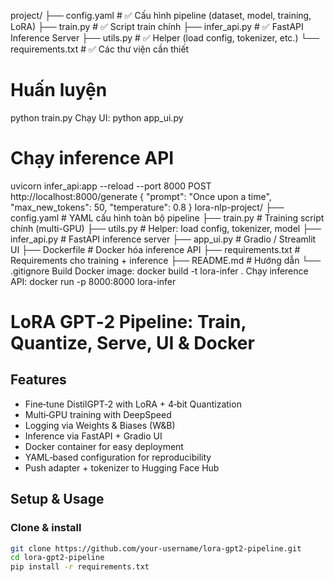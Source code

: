 project/
├── config.yaml                  # ✅ Cấu hình pipeline (dataset, model, training, LoRA)
├── train.py                     # ✅ Script train chính
├── infer_api.py                 # ✅ FastAPI Inference Server
├── utils.py                     # ✅ Helper (load config, tokenizer, etc.)
└── requirements.txt             # ✅ Các thư viện cần thiết
# Huấn luyện
python train.py
Chạy UI:
python app_ui.py
# Chạy inference API
uvicorn infer_api:app --reload --port 8000
POST http://localhost:8000/generate
{
  "prompt": "Once upon a time",
  "max_new_tokens": 50,
  "temperature": 0.8
}
lora-nlp-project/
├── config.yaml                   # YAML cấu hình toàn bộ pipeline
├── train.py                      # Training script chính (multi-GPU)
├── utils.py                      # Helper: load config, tokenizer, model
├── infer_api.py                  # FastAPI inference server
├── app_ui.py                     # Gradio / Streamlit UI
├── Dockerfile                    # Docker hóa inference API
├── requirements.txt              # Requirements cho training + inference
├── README.md                     # Hướng dẫn
└── .gitignore
Build Docker image:
docker build -t lora-infer .
Chạy inference API:
docker run -p 8000:8000 lora-infer

# LoRA GPT‑2 Pipeline: Train, Quantize, Serve, UI & Docker

##  Features
- Fine‑tune DistilGPT‑2 with LoRA + 4‑bit Quantization
- Multi‑GPU training with DeepSpeed
- Logging via Weights & Biases (W&B)
- Inference via FastAPI + Gradio UI
- Docker container for easy deployment
- YAML‑based configuration for reproducibility
- Push adapter + tokenizer to Hugging Face Hub

##  Setup & Usage

###  Clone & install
```bash
git clone https://github.com/your-username/lora-gpt2-pipeline.git
cd lora-gpt2-pipeline
pip install -r requirements.txt
